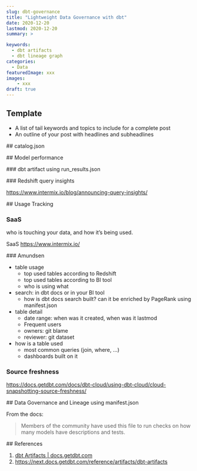 ```yaml
---
slug: dbt-governance
title: "Lightweight Data Governance with dbt"
date: 2020-12-20
lastmod: 2020-12-20
summary: >

keywords:
  - dbt artifacts
  - dbt lineage graph
categories:
  - Data
featuredImage: xxx
images:
    - xxx
draft: true
---
```



## Template

- A list of tail keywords and topics to include for a complete post
- An outline of your post with headlines and subheadlines

## catalog.json

## Model performance

### dbt artifact using run_results.json

### Redshift query insights

https://www.intermix.io/blog/announcing-query-insights/

## Usage Tracking

### SaaS

who is touching your data, and how it’s being used.

SaaS https://www.intermix.io/

### Amundsen

- table usage
    - top used tables according to Redshift
    - top used tables according to BI tool
    - who is using what
- search: in dbt docs or in your BI tool
    - how is dbt docs search built? can it be enriched by PageRank using manifest.json
- table detail
    - date range: when was it created, when was it lastmod
    - Frequent users
    - owners: git blame
    - reviewer: git dataset
- how is a table used
    - most common queries (join, where, ...)
    - dashboards built on it

### Source freshness

https://docs.getdbt.com/docs/dbt-cloud/using-dbt-cloud/cloud-snapshotting-source-freshness/

## Data Governance and Lineage using manifest.json

From the docs:
> Members of the community have used this file to run checks on how many models have descriptions and tests.

## References

1. [dbt Artifacts | docs.getdbt.com](https://docs.getdbt.com/reference/dbt-artifacts/)
1. https://next.docs.getdbt.com/reference/artifacts/dbt-artifacts
